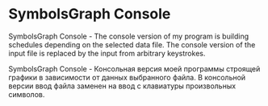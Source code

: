 ﻿# SymbolsGraph Console

SymbolsGraph Console - The console version of my program is building schedules depending on the selected data file. The console version of the input file is replaced by the input from arbitrary keystrokes.

SymbolsGraph Console - Консольная версия моей программы строящей графики в зависимости от данных выбранного файла. В консольной версии ввод файла заменен на ввод с клавиатуры произвольных символов.
